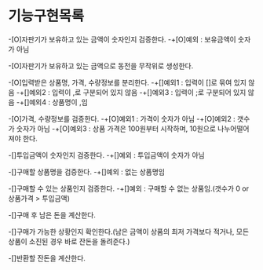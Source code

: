 기능구현목록
==

-[O]자판기가 보유하고 있는 금액이 숫자인지 검증한다.
    -+[O]예외 : 보유금액이 숫자가 아님

-[O]자판기가 보유하고 있는 금액으로 동전을 무작위로 생성한다.

-[O]입력받은 상품명, 가격, 수량정보를 분리한다.
    -+[]예외1 : 입력이 []로 묶여 있지 않음
    -+[]예외2 : 입력이 ,로 구분되어 있지 않음
    -+[]예외3 : 입력이 ;로 구분되어 있지 않음
    -+[]예외4 : 상품명이 ,임

-[O]가격, 수량정보를 검증한다.
    -+[O]예외1 : 가격이 숫자가 아님
    -+[O]예외2 : 갯수가 숫자가 아님
    -+[O]예외3 : 상품 가격은 100원부터 시작하며, 10원으로 나누어떨어져야 한다.

-[]투입금액이 숫자인지 검증한다.
    -+[]예외 : 투입금액이 숫자가 아님

-[]구매할 상품명을 검증한다.
    -+[]예외 : 없는 상품명임

-[]구매할 수 있는 상품인지 검증한다.
    -+[]예외 : 구매할 수 없는 상품임.(갯수가 0 or 상품가격 > 투입금액)

-[]구매 후 남은 돈을 계산한다.

-[]구매가 가능한 상황인지 확인한다.(남은 금액이 상품의 최저 가격보다 적거나, 모든 상품이 소진된 경우 바로 잔돈을 돌려준다.)

-[]반환할 잔돈을 계산한다.